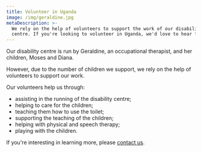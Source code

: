 ```yaml
---
title: Volunteer in Uganda
image: /img/geraldine.jpg
metaDescription: >-
  We rely on the help of volunteers to support the work of our disability
  centre. If you're looking to volunteer in Uganda, we'd love to hear from you.
---
```

Our disability centre is run by Geraldine, an occupational therapist, and her children, Moses and Diana.

However, due to the number of children we support, we rely on the help of volunteers to support our work.

Our volunteers help us through:

* assisting in the running of the disability centre;
* helping to care for the children;
* teaching them how to use the toilet;
* supporting the teaching of the children;
* helping with physical and speech therapy;
* playing with the children.

If you're interesting in learning more, please [contact us](/contact).
